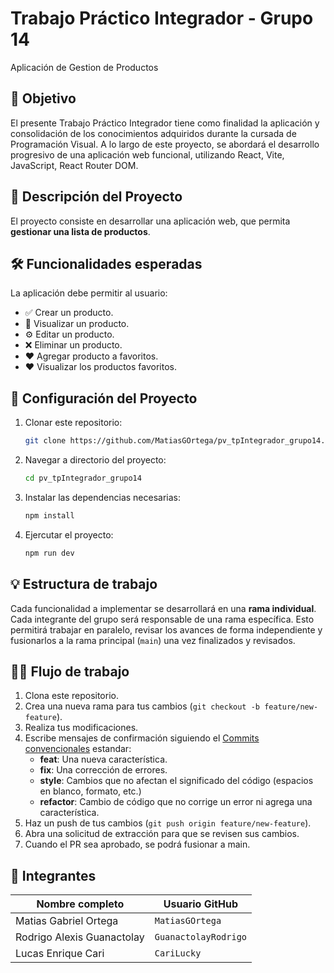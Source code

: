 # Trabajo Práctico Integrador - Grupo 14

Aplicación de Gestion de Productos

## 🎯 Objetivo

El presente Trabajo Práctico Integrador tiene como finalidad la aplicación y consolidación de los conocimientos adquiridos durante la cursada de Programación Visual. A lo largo de este proyecto, se abordará el desarrollo progresivo de una aplicación web funcional, utilizando React, Vite, JavaScript, React Router DOM.

## 📝 Descripción del Proyecto

El proyecto consiste en desarrollar una aplicación web, que permita **gestionar una lista de productos**.

## 🛠️ Funcionalidades esperadas

La aplicación debe permitir al usuario:

- ✅ Crear un producto.
- 🔎 Visualizar un producto.
- ⚙ Editar un producto.
- ❌ Eliminar un producto.
- ❤ Agregar producto a favoritos.
- ❤ Visualizar los productos favoritos.

## 🚀 Configuración del Proyecto

1. Clonar este repositorio:

   ```bash
   git clone https://github.com/MatiasGOrtega/pv_tpIntegrador_grupo14.git
   ```

2. Navegar a directorio del proyecto:

   ```bash
   cd pv_tpIntegrador_grupo14
   ```

3. Instalar las dependencias necesarias:

   ```bash
   npm install
   ```

4. Ejercutar el proyecto:

   ```bash
   npm run dev
   ```

## 💡 Estructura de trabajo

Cada funcionalidad a implementar se desarrollará en una **rama individual**. Cada integrante del grupo será responsable de una rama específica. Esto permitirá trabajar en paralelo, revisar los avances de forma independiente y fusionarlos a la rama principal (`main`) una vez finalizados y revisados.

## 🧑‍💻 Flujo de trabajo

1. Clona este repositorio.
2. Crea una nueva rama para tus cambios (`git checkout -b feature/new-feature`).
3. Realiza tus modificaciones.
4. Escribe mensajes de confirmación siguiendo el [Commits convencionales](https://www.conventionalcommits.org/en/v1.0.0/) estandar:
   - **feat**: Una nueva característica.
   - **fix**: Una corrección de errores.
   - **style**: Cambios que no afectan el significado del código (espacios en blanco, formato, etc.)
   - **refactor**: Cambio de código que no corrige un error ni agrega una característica.
5. Haz un push de tus cambios (`git push origin feature/new-feature`).
6. Abra una solicitud de extracción para que se revisen sus cambios.
7. Cuando el PR sea aprobado, se podrá fusionar a main.

## 👥 Integrantes

| Nombre completo            | Usuario GitHub       |
| -------------------------- | -------------------- |
| Matias Gabriel Ortega      | `MatiasGOrtega`      |
| Rodrigo Alexis Guanactolay | `GuanactolayRodrigo` |
| Lucas Enrique Cari         | `CariLucky`          |
